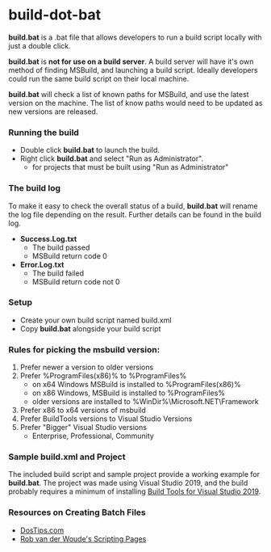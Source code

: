 # build-dot-bat
**build.bat** is a .bat file that allows developers to run a build script locally with just a double click.

**build.bat** is **not for use on a build server**. A build server will have it's own method of finding MSBuild, and launching a build script. Ideally developers could run the same build script on their local machine.

**build.bat** will check a list of known paths for MSBuild, and use the latest version on the machine. The list of know paths would need to be updated as new versions are released.

### Running the build
- Double click **build.bat** to launch the build.
- Right click **build.bat** and select "Run as Administrator".
  - for projects that must be built using "Run as Administrator"

### The build log
To make it easy to check the overall status of a build, **build.bat** will rename the log file depending on the result. Further details can be found in the build log.

- **Success.Log.txt**
  - The build passed
  - MSBuild return code 0
- **Error.Log.txt**
  - The build failed
  - MSBuild return code not 0

### Setup
- Create your own build script named build.xml
- Copy **build.bat** alongside your build script

### Rules for picking the msbuild version:
1. Prefer newer a version to older versions
2. Prefer %ProgramFiles(x86)% to %ProgramFiles%
   - on x64 Windows MSBuild is installed to %ProgramFiles(x86)%
   - on x86 Windows, MSBuild is installed to %ProgramFiles%
   - older versions are installed to %WinDir%\Microsoft.NET\Framework
3. Prefer x86 to x64 versions of msbuild
4. Prefer BuildTools versions to Visual Studio Versions
5. Prefer "Bigger" Visual Studio versions
   - Enterprise, Professional, Community

### Sample build.xml and Project
The included build script and sample project provide a working example for **build.bat**. The project was made using Visual Studio 2019, and the build probably requires a minimum of installing [Build Tools for Visual Studio 2019](https://visualstudio.microsoft.com/downloads/#build-tools-for-visual-studio-2019).

### Resources on Creating Batch Files
- [DosTips.com](https://www.dostips.com/)
- [Rob van der Woude's Scripting Pages](https://www.robvanderwoude.com/batchstart.php)
